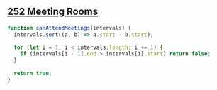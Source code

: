 ## [252 Meeting Rooms](https://neetcode.io/problems/meeting-schedule)

<!-- notecardId: 1746545198226 -->

```js
function canAttendMeetings(intervals) {
  intervals.sort((a, b) => a.start - b.start);

  for (let i = 1; i < intervals.length; i += 1) {
    if (intervals[i - 1].end > intervals[i].start) return false;
  }

  return true;
}
```
